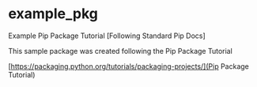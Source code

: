 # example_pkg
Example Pip Package Tutorial [Following Standard Pip Docs]

This sample package was created following the Pip Package Tutorial 

[https://packaging.python.org/tutorials/packaging-projects/](Pip Package Tutorial)
